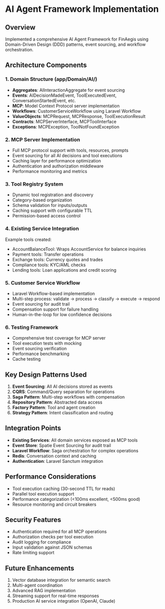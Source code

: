 # AI Agent Framework Implementation

## Overview
Implemented a comprehensive AI Agent Framework for FinAegis using Domain-Driven Design (DDD) patterns, event sourcing, and workflow orchestration.

## Architecture Components

### 1. Domain Structure (app/Domain/AI/)
- **Aggregates**: AIInteractionAggregate for event sourcing
- **Events**: AIDecisionMadeEvent, ToolExecutedEvent, ConversationStartedEvent, etc.
- **MCP**: Model Context Protocol server implementation
- **Workflows**: CustomerServiceWorkflow using Laravel Workflow
- **ValueObjects**: MCPRequest, MCPResponse, ToolExecutionResult
- **Contracts**: MCPServerInterface, MCPToolInterface
- **Exceptions**: MCPException, ToolNotFoundException

### 2. MCP Server Implementation
- Full MCP protocol support with tools, resources, prompts
- Event sourcing for all AI decisions and tool executions
- Caching layer for performance optimization
- Authentication and authorization middleware
- Performance monitoring and metrics

### 3. Tool Registry System
- Dynamic tool registration and discovery
- Category-based organization
- Schema validation for inputs/outputs
- Caching support with configurable TTL
- Permission-based access control

### 4. Existing Service Integration
Example tools created:
- AccountBalanceTool: Wraps AccountService for balance inquiries
- Payment tools: Transfer operations
- Exchange tools: Currency quotes and trades
- Compliance tools: KYC/AML checks
- Lending tools: Loan applications and credit scoring

### 5. Customer Service Workflow
- Laravel Workflow-based implementation
- Multi-step process: validate → process → classify → execute → respond
- Event sourcing for audit trail
- Compensation support for failure handling
- Human-in-the-loop for low confidence decisions

### 6. Testing Framework
- Comprehensive test coverage for MCP server
- Tool execution tests with mocking
- Event sourcing verification
- Performance benchmarking
- Cache testing

## Key Design Patterns Used

1. **Event Sourcing**: All AI decisions stored as events
2. **CQRS**: Command/Query separation for operations
3. **Saga Pattern**: Multi-step workflows with compensation
4. **Repository Pattern**: Abstracted data access
5. **Factory Pattern**: Tool and agent creation
6. **Strategy Pattern**: Intent classification and routing

## Integration Points

- **Existing Services**: All domain services exposed as MCP tools
- **Event Store**: Spatie Event Sourcing for audit trail
- **Laravel Workflow**: Saga orchestration for complex operations
- **Redis**: Conversation context and caching
- **Authentication**: Laravel Sanctum integration

## Performance Considerations

- Tool execution caching (30-second TTL for reads)
- Parallel tool execution support
- Performance categorization (<100ms excellent, <500ms good)
- Resource monitoring and circuit breakers

## Security Features

- Authentication required for all MCP operations
- Authorization checks per tool execution
- Audit logging for compliance
- Input validation against JSON schemas
- Rate limiting support

## Future Enhancements

1. Vector database integration for semantic search
2. Multi-agent coordination
3. Advanced RAG implementation
4. Streaming support for real-time responses
5. Production AI service integration (OpenAI, Claude)
